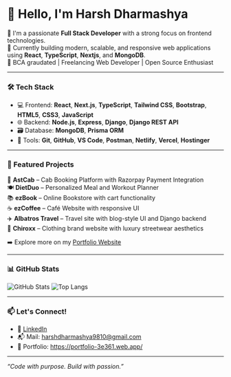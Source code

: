 # 👋 Hello, I'm Harsh Dharmashya

🚀 I'm a passionate **Full Stack Developer** with a strong focus on frontend technologies.  
🎯 Currently building modern, scalable, and responsive web applications using **React**, **TypeScript**, **Nextjs**, and **MongoDB**.  
💼 BCA graudated | Freelancing Web Developer | Open Source Enthusiast

---

### 🛠 Tech Stack
- 💻 Frontend: **React**, **Next.js**, **TypeScript**, **Tailwind CSS**, **Bootstrap**, **HTML5**, **CSS3**, **JavaScript**
- 🌐 Backend: **Node.js**, **Express**, **Django**, **Django REST API**
- 🗃️ Database: **MongoDB**, **Prisma ORM**
- 🔧 Tools: **Git**, **GitHub**, **VS Code**, **Postman**, **Netlify**, **Vercel**, **Hostinger**

---

### 🌟 Featured Projects

🚖 **AstCab** – Cab Booking Platform with Razorpay Payment Integration  
🍽️ **DietDuo** – Personalized Meal and Workout Planner  
📚 **ezBook** – Online Bookstore with cart functionality  
☕ **ezCoffee** – Café Website with responsive UI  
✈️ **Albatros Travel** – Travel site with blog-style UI and Django backend  
👕 **Chiroxx** – Clothing brand website with luxury streetwear aesthetics

➡️ Explore more on my [Portfolio Website](https://portfolio-3e361.web.app)

---

### 📊 GitHub Stats

![GitHub Stats](https://github-readme-stats.vercel.app/api?username=harshdharmashya&show_icons=true&theme=tokyonight&count_private=true)
![Top Langs](https://github-readme-stats.vercel.app/api/top-langs/?username=harshdharmashya&layout=compact&theme=tokyonight)

---

### 📫 Let's Connect!
- 🔗 [LinkedIn](https://www.linkedin.com/in/harsh-dharmashya-859922287/)
- 📬 Mail: harshdharmashya9810@gmail.com
- 📄 Portfolio: https://portfolio-3e361.web.app/

---

_“Code with purpose. Build with passion.”_

